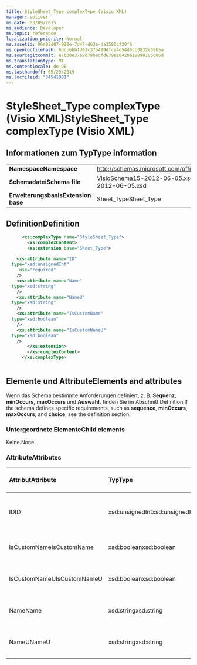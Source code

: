 ```yaml
---
title: StyleSheet_Type complexType (Visio XML)
manager: soliver
ms.date: 03/09/2015
ms.audience: Developer
ms.topic: reference
localization_priority: Normal
ms.assetid: 06a02d07-920e-7d47-d63a-da3596cf20f6
ms.openlocfilehash: 6dcb6bbfd01c37b499dfca4d54d6cb0832e59b5a
ms.sourcegitcommit: e7b38e37a9d79becfd679e10420a19890165606d
ms.translationtype: MT
ms.contentlocale: de-DE
ms.lasthandoff: 05/29/2019
ms.locfileid: "34541981"
---
```

# <a name="stylesheet_type-complextype-visio-xml"></a><span data-ttu-id="2c7b2-102">StyleSheet_Type complexType (Visio XML)</span><span class="sxs-lookup"><span data-stu-id="2c7b2-102">StyleSheet_Type complexType (Visio XML)</span></span>

## <a name="type-information"></a><span data-ttu-id="2c7b2-103">Informationen zum Typ</span><span class="sxs-lookup"><span data-stu-id="2c7b2-103">Type information</span></span>

|||
|:-----|:-----|
|<span data-ttu-id="2c7b2-104">**Namespace**</span><span class="sxs-lookup"><span data-stu-id="2c7b2-104">**Namespace**</span></span> <br/> |http://schemas.microsoft.com/office/visio/2011/1/core  <br/> |
|<span data-ttu-id="2c7b2-105">**Schemadatei**</span><span class="sxs-lookup"><span data-stu-id="2c7b2-105">**Schema file**</span></span> <br/> |<span data-ttu-id="2c7b2-106">VisioSchema15-2012-06-05.xsd</span><span class="sxs-lookup"><span data-stu-id="2c7b2-106">VisioSchema15-2012-06-05.xsd</span></span>  <br/> |
|<span data-ttu-id="2c7b2-107">**Erweiterungsbasis**</span><span class="sxs-lookup"><span data-stu-id="2c7b2-107">**Extension base**</span></span> <br/> |<span data-ttu-id="2c7b2-108">Sheet_Type</span><span class="sxs-lookup"><span data-stu-id="2c7b2-108">Sheet_Type</span></span>  <br/> |
   
## <a name="definition"></a><span data-ttu-id="2c7b2-109">Definition</span><span class="sxs-lookup"><span data-stu-id="2c7b2-109">Definition</span></span>

```XML
      <xs:complexType name="StyleSheet_Type">
        <xs:complexContent>
        <xs:extension base="Sheet_Type">
      
    <xs:attribute name="ID"
  type="xsd:unsignedInt"
     use="required"
    />
    <xs:attribute name="Name"
  type="xsd:string"
    />
    <xs:attribute name="NameU"
  type="xsd:string"
    />
    <xs:attribute name="IsCustomName"
  type="xsd:boolean"
    />
    <xs:attribute name="IsCustomNameU"
  type="xsd:boolean"
    />
        </xs:extension>
        </xs:complexContent>
      </xs:complexType>
      
```

## <a name="elements-and-attributes"></a><span data-ttu-id="2c7b2-110">Elemente und Attribute</span><span class="sxs-lookup"><span data-stu-id="2c7b2-110">Elements and attributes</span></span>

<span data-ttu-id="2c7b2-111">Wenn das Schema bestimmte Anforderungen definiert, z. B. **Sequenz**, **minOccurs,** **maxOccurs** und **Auswahl,** finden Sie im Abschnitt Definition.</span><span class="sxs-lookup"><span data-stu-id="2c7b2-111">If the schema defines specific requirements, such as **sequence**, **minOccurs**, **maxOccurs**, and **choice**, see the definition section.</span></span> 
  
### <a name="child-elements"></a><span data-ttu-id="2c7b2-112">Untergeordnete Elemente</span><span class="sxs-lookup"><span data-stu-id="2c7b2-112">Child elements</span></span>

<span data-ttu-id="2c7b2-113">Keine.</span><span class="sxs-lookup"><span data-stu-id="2c7b2-113">None.</span></span>
  
### <a name="attributes"></a><span data-ttu-id="2c7b2-114">Attribute</span><span class="sxs-lookup"><span data-stu-id="2c7b2-114">Attributes</span></span>

|<span data-ttu-id="2c7b2-115">**Attribut**</span><span class="sxs-lookup"><span data-stu-id="2c7b2-115">**Attribute**</span></span>|<span data-ttu-id="2c7b2-116">**Typ**</span><span class="sxs-lookup"><span data-stu-id="2c7b2-116">**Type**</span></span>|<span data-ttu-id="2c7b2-117">**Erforderlich**</span><span class="sxs-lookup"><span data-stu-id="2c7b2-117">**Required**</span></span>|<span data-ttu-id="2c7b2-118">**Beschreibung**</span><span class="sxs-lookup"><span data-stu-id="2c7b2-118">**Description**</span></span>|<span data-ttu-id="2c7b2-119">**Mögliche Werte**</span><span class="sxs-lookup"><span data-stu-id="2c7b2-119">**Possible values**</span></span>|
|:-----|:-----|:-----|:-----|:-----|
|<span data-ttu-id="2c7b2-120">ID</span><span class="sxs-lookup"><span data-stu-id="2c7b2-120">ID</span></span>  <br/> |<span data-ttu-id="2c7b2-121">xsd:unsignedInt</span><span class="sxs-lookup"><span data-stu-id="2c7b2-121">xsd:unsignedInt</span></span>  <br/> |<span data-ttu-id="2c7b2-122">erforderlich</span><span class="sxs-lookup"><span data-stu-id="2c7b2-122">required</span></span>  <br/> ||<span data-ttu-id="2c7b2-123">Werte des xsd:unsignedInt-Typs.</span><span class="sxs-lookup"><span data-stu-id="2c7b2-123">Values of the xsd:unsignedInt type.</span></span>  <br/> |
|<span data-ttu-id="2c7b2-124">IsCustomName</span><span class="sxs-lookup"><span data-stu-id="2c7b2-124">IsCustomName</span></span>  <br/> |<span data-ttu-id="2c7b2-125">xsd:boolean</span><span class="sxs-lookup"><span data-stu-id="2c7b2-125">xsd:boolean</span></span>  <br/> |<span data-ttu-id="2c7b2-126">Optional</span><span class="sxs-lookup"><span data-stu-id="2c7b2-126">optional</span></span>  <br/> ||<span data-ttu-id="2c7b2-127">Werte des typs xsd:boolean.</span><span class="sxs-lookup"><span data-stu-id="2c7b2-127">Values of the xsd:boolean type.</span></span>  <br/> |
|<span data-ttu-id="2c7b2-128">IsCustomNameU</span><span class="sxs-lookup"><span data-stu-id="2c7b2-128">IsCustomNameU</span></span>  <br/> |<span data-ttu-id="2c7b2-129">xsd:boolean</span><span class="sxs-lookup"><span data-stu-id="2c7b2-129">xsd:boolean</span></span>  <br/> |<span data-ttu-id="2c7b2-130">Optional</span><span class="sxs-lookup"><span data-stu-id="2c7b2-130">optional</span></span>  <br/> ||<span data-ttu-id="2c7b2-131">Werte des typs xsd:boolean.</span><span class="sxs-lookup"><span data-stu-id="2c7b2-131">Values of the xsd:boolean type.</span></span>  <br/> |
|<span data-ttu-id="2c7b2-132">Name</span><span class="sxs-lookup"><span data-stu-id="2c7b2-132">Name</span></span>  <br/> |<span data-ttu-id="2c7b2-133">xsd:string</span><span class="sxs-lookup"><span data-stu-id="2c7b2-133">xsd:string</span></span>  <br/> |<span data-ttu-id="2c7b2-134">Optional</span><span class="sxs-lookup"><span data-stu-id="2c7b2-134">optional</span></span>  <br/> ||<span data-ttu-id="2c7b2-135">Werte des xsd:string-Typs.</span><span class="sxs-lookup"><span data-stu-id="2c7b2-135">Values of the xsd:string type.</span></span>  <br/> |
|<span data-ttu-id="2c7b2-136">NameU</span><span class="sxs-lookup"><span data-stu-id="2c7b2-136">NameU</span></span>  <br/> |<span data-ttu-id="2c7b2-137">xsd:string</span><span class="sxs-lookup"><span data-stu-id="2c7b2-137">xsd:string</span></span>  <br/> |<span data-ttu-id="2c7b2-138">Optional</span><span class="sxs-lookup"><span data-stu-id="2c7b2-138">optional</span></span>  <br/> ||<span data-ttu-id="2c7b2-139">Werte des xsd:string-Typs.</span><span class="sxs-lookup"><span data-stu-id="2c7b2-139">Values of the xsd:string type.</span></span>  <br/> |
   

